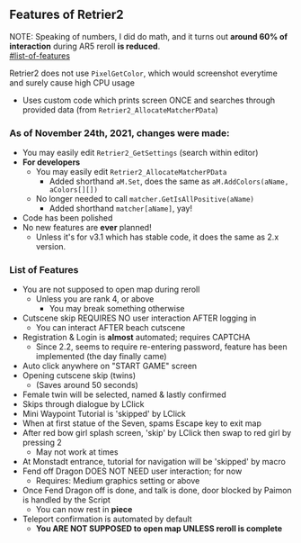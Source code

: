 ## Features of Retrier2
NOTE: Speaking of numbers, I did do math, and it turns out **around 60% of interaction** during AR5 reroll **is reduced**.<br>
[#list-of-features](#list-of-features)

Retrier2 does not use `PixelGetColor`, which would screenshot everytime and surely cause high CPU usage
- Uses custom code which prints screen ONCE and searches through provided data (from `Retrier2_AllocateMatcherPData`)

### As of November 24th, 2021, changes were made:
- You may easily edit `Retrier2_GetSettings` (search within editor)
- **For developers**
  - You may easily edit `Retrier2_AllocateMatcherPData`
    - Added shorthand `aM.Set`, does the same as `aM.AddColors(aName, aColors[][])`
  - No longer needed to call `matcher.GetIsAllPositive(aName)`
    - Added shorthand `matcher[aName]`, yay!
- Code has been polished
- No new features are **ever** planned!
  - Unless it's for v3.1 which has stable code, it does the same as 2.x version.

### List of Features
- You are not supposed to open map during reroll
  - Unless you are rank 4, or above
    - You may break something otherwise
- Cutscene skip REQUIRES NO user interaction AFTER logging in
  - You can interact AFTER beach cutscene
- Registration & Login is **almost** automated; requires CAPTCHA
  - Since 2.2, seems to require re-entering password, feature has been implemented (the day finally came)
- Auto click anywhere on "START GAME" screen
- Opening cutscene skip (twins)
  - (Saves around 50 seconds)
- Female twin will be selected, named & lastly confirmed
- Skips through dialogue by LClick
- Mini Waypoint Tutorial is 'skipped' by LClick
- When at first statue of the Seven, spams Escape key to exit map
- After red bow girl splash screen, 'skip' by LClick then swap to red girl by pressing 2
  - May not work at times
- At Monstadt entrance, tutorial for navigation will be 'skipped' by macro
- Fend off Dragon DOES NOT NEED user interaction; for now
  - Requires: Medium graphics setting or above 
- Once Fend Dragon off is done, and talk is done, door blocked by Paimon is handled by the Script
  - You can now rest in **piece**
- Teleport confirmation is automated by default
  - **You ARE NOT SUPPOSED to open map UNLESS reroll is complete**

